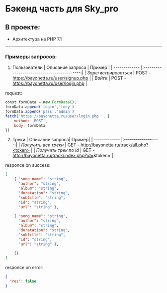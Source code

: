# Бэкенд часть для Sky_pro



## **В проекте:**

- Архитектура на PHP 7.1

----

### Примеры запросов: 

1. Пользователи
| Описание запроса       |                              Пример         | 
| ------------- |:-------------------------------------------:| 
| _Зарегистрироваться_    | POST - https://bayonetta.ru/user/signup.php | 
| _Войти_   | POST - https://bayonetta.ru/user/login.php  | 



request:
```js
const formData = new FormData();
formData.append('login','tony')
formData.append('pass','admin')
fetch('https://bayonetta.ru/user/login.php ', {
    method: 'POST',
    body: formData
})
```

2. Треки
| Описание запроса| Пример| 
| ------------- |:------------------:| 
| _Получить все треки_    |  GET - http://bayonetta.ru/track/all.php?<token>   | 
| _Получить трек по id_   | GET - http://bayonetta.ru/track/index.php?id=<id>&token=<token> |

responce on success:
```json
[
    { "song_name": "string",
      "author": "string",
      "album": "string",
      "duratation": "string",
      "subtitle": "string",
      "id": "string",
      "url": "string" },
  
    { "song_name": "string",
      "author": "string",
      "album": "string",
      "duratation": "string",
      "subtitle": "string",
      "id": "string",
      "url": "string" },
  
    {}
]
```
responce on error:
```json
{
  "res": false
}
```





